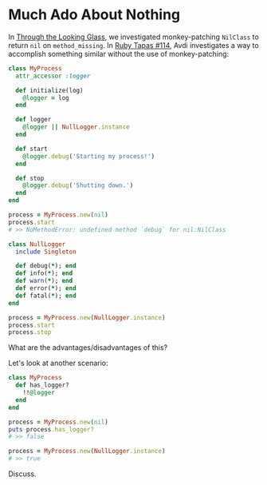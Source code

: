 # Much Ado About Nothing

In [Through the Looking Glass](../looking_glass/README.md), we investigated monkey-patching `NilClass` to return `nil` on `method_missing`.  In [Ruby Tapas #114](http://www.rubytapas.com/episodes/114-Null-Object), Avdi investigates a way to accomplish something similar without the use of monkey-patching:

```ruby
class MyProcess
  attr_accessor :logger

  def initialize(log)
    @logger = log
  end

  def logger
    @logger || NullLogger.instance
  end

  def start
    @logger.debug('Starting my process!')
  end

  def stop
    @logger.debug('Shutting down.')
  end
end

process = MyProcess.new(nil)
process.start
# >> NoMethodError: undefined method `debug` for nil:NilClass

class NullLogger
  include Singleton

  def debug(*); end
  def info(*); end
  def warn(*); end
  def error(*); end
  def fatal(*); end
end

process = MyProcess.new(NullLogger.instance)
process.start
process.stop
```

What are the advantages/disadvantages of this?

Let's look at another scenario:

```ruby
class MyProcess
  def has_logger?
    !!@logger
  end
end

process = MyProcess.new(nil)
puts process.has_logger?
# >> false

process = MyProcess.new(NullLogger.instance)
# >> true
```

Discuss.
